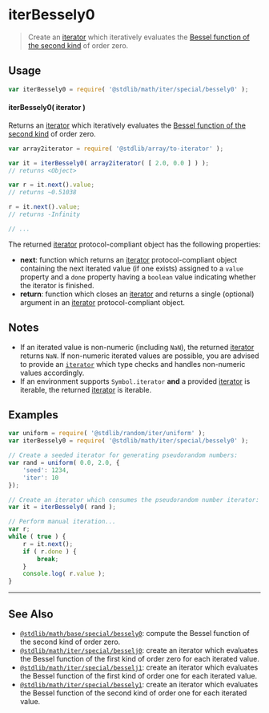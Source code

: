 <!--

@license Apache-2.0

Copyright (c) 2020 The Stdlib Authors.

Licensed under the Apache License, Version 2.0 (the "License");
you may not use this file except in compliance with the License.
You may obtain a copy of the License at

   http://www.apache.org/licenses/LICENSE-2.0

Unless required by applicable law or agreed to in writing, software
distributed under the License is distributed on an "AS IS" BASIS,
WITHOUT WARRANTIES OR CONDITIONS OF ANY KIND, either express or implied.
See the License for the specific language governing permissions and
limitations under the License.

-->

# iterBessely0

> Create an [iterator][mdn-iterator-protocol] which iteratively evaluates the [Bessel function of the second kind][@stdlib/math/base/special/bessely0] of order zero.

<!-- Section to include introductory text. Make sure to keep an empty line after the intro `section` element and another before the `/section` close. -->

<section class="intro">

</section>

<!-- /.intro -->

<!-- Package usage documentation. -->

<section class="usage">

## Usage

```javascript
var iterBessely0 = require( '@stdlib/math/iter/special/bessely0' );
```

#### iterBessely0( iterator )

Returns an [iterator][mdn-iterator-protocol] which iteratively evaluates the [Bessel function of the second kind][@stdlib/math/base/special/bessely0] of order zero.

```javascript
var array2iterator = require( '@stdlib/array/to-iterator' );

var it = iterBessely0( array2iterator( [ 2.0, 0.0 ] ) );
// returns <Object>

var r = it.next().value;
// returns ~0.51038

r = it.next().value;
// returns -Infinity

// ...
```

The returned [iterator][mdn-iterator-protocol] protocol-compliant object has the following properties:

-   **next**: function which returns an [iterator][mdn-iterator-protocol] protocol-compliant object containing the next iterated value (if one exists) assigned to a `value` property and a `done` property having a `boolean` value indicating whether the iterator is finished.
-   **return**: function which closes an [iterator][mdn-iterator-protocol] and returns a single (optional) argument in an [iterator][mdn-iterator-protocol] protocol-compliant object.

</section>

<!-- /.usage -->

<!-- Package usage notes. Make sure to keep an empty line after the `section` element and another before the `/section` close. -->

<section class="notes">

## Notes

-   If an iterated value is non-numeric (including `NaN`), the returned [iterator][mdn-iterator-protocol] returns `NaN`. If non-numeric iterated values are possible, you are advised to provide an [`iterator`][mdn-iterator-protocol] which type checks and handles non-numeric values accordingly.
-   If an environment supports `Symbol.iterator` **and** a provided [iterator][mdn-iterator-protocol] is iterable, the returned [iterator][mdn-iterator-protocol] is iterable.

</section>

<!-- /.notes -->

<!-- Package usage examples. -->

<section class="examples">

## Examples

<!-- eslint no-undef: "error" -->

```javascript
var uniform = require( '@stdlib/random/iter/uniform' );
var iterBessely0 = require( '@stdlib/math/iter/special/bessely0' );

// Create a seeded iterator for generating pseudorandom numbers:
var rand = uniform( 0.0, 2.0, {
    'seed': 1234,
    'iter': 10
});

// Create an iterator which consumes the pseudorandom number iterator:
var it = iterBessely0( rand );

// Perform manual iteration...
var r;
while ( true ) {
    r = it.next();
    if ( r.done ) {
        break;
    }
    console.log( r.value );
}
```

</section>

<!-- /.examples -->

<!-- Section to include cited references. If references are included, add a horizontal rule *before* the section. Make sure to keep an empty line after the `section` element and another before the `/section` close. -->

<section class="references">

</section>

<!-- /.references -->

<!-- Section for related `stdlib` packages. Do not manually edit this section, as it is automatically populated. -->

<section class="related">

* * *

## See Also

-   <span class="package-name">[`@stdlib/math/base/special/bessely0`][@stdlib/math/base/special/bessely0]</span><span class="delimiter">: </span><span class="description">compute the Bessel function of the second kind of order zero.</span>
-   <span class="package-name">[`@stdlib/math/iter/special/besselj0`][@stdlib/math/iter/special/besselj0]</span><span class="delimiter">: </span><span class="description">create an iterator which evaluates the Bessel function of the first kind of order zero for each iterated value.</span>
-   <span class="package-name">[`@stdlib/math/iter/special/besselj1`][@stdlib/math/iter/special/besselj1]</span><span class="delimiter">: </span><span class="description">create an iterator which evaluates the Bessel function of the first kind of order one for each iterated value.</span>
-   <span class="package-name">[`@stdlib/math/iter/special/bessely1`][@stdlib/math/iter/special/bessely1]</span><span class="delimiter">: </span><span class="description">create an iterator which evaluates the Bessel function of the second kind of order one for each iterated value.</span>

</section>

<!-- /.related -->

<!-- Section for all links. Make sure to keep an empty line after the `section` element and another before the `/section` close. -->

<section class="links">

[mdn-iterator-protocol]: https://developer.mozilla.org/en-US/docs/Web/JavaScript/Reference/Iteration_protocols#The_iterator_protocol

<!-- <related-links> -->

[@stdlib/math/base/special/bessely0]: https://github.com/stdlib-js/math/tree/main/base/special/bessely0

[@stdlib/math/iter/special/besselj0]: https://github.com/stdlib-js/math/tree/main/iter/special/besselj0

[@stdlib/math/iter/special/besselj1]: https://github.com/stdlib-js/math/tree/main/iter/special/besselj1

[@stdlib/math/iter/special/bessely1]: https://github.com/stdlib-js/math/tree/main/iter/special/bessely1

<!-- </related-links> -->

</section>

<!-- /.links -->
